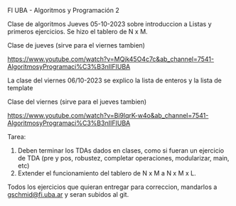 FI UBA - Algoritmos y Programación 2

Clase de algoritmos Jueves 05-10-2023 sobre introduccion a Listas y primeros ejercicios. Se hizo el tablero de N x M.

Clase de jueves (sirve para el viernes tambien)

https://www.youtube.com/watch?v=MQjk45O4c7c&ab_channel=7541-AlgoritmosyProgramaci%C3%B3nIIFIUBA



La clase del viernes 06/10-2023 se explico la lista de enteros y la lista de template

Clase del viernes (sirve para el jueves tambien)

https://www.youtube.com/watch?v=Bi9lqrK-w4o&ab_channel=7541-AlgoritmosyProgramaci%C3%B3nIIFIUBA


Tarea:

1) Deben terminar los TDAs dados en clases, como si fueran un ejercicio de TDA (pre y pos, robustez, completar operaciones, modularizar, main, etc)
2) Extender el funcionamiento del tablero de N x M a N x M x L.

Todos los ejercicios que quieran entregar para correccion, mandarlos a gschmid@fi.uba.ar y seran subidos al git.
